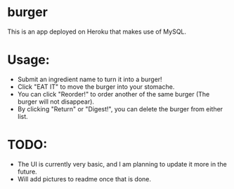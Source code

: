 # burger

This is an app deployed on Heroku that makes use of MySQL.

# Usage:
 - Submit an ingredient name to turn it into a burger!
 - Click "EAT IT" to move the burger into your stomache.
 - You can click "Reorder!" to order another of the same burger (The burger will not disappear).
 - By clicking "Return" or "Digest!", you can delete the burger from either list.

# TODO:
 - The UI is currently very basic, and I am planning to update it more in the future.
 - Will add pictures to readme once that is done.
